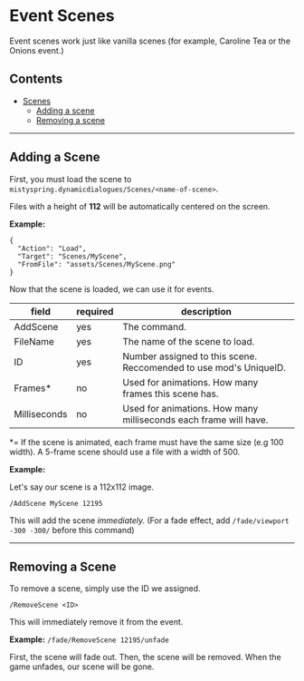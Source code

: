 
# Event Scenes
Event scenes work just like vanilla scenes (for example, Caroline Tea or the Onions event.)


## Contents

* [Scenes](#event-scenes)
  * [Adding a scene](#adding-a-scene)
  * [Removing a scene](#removing-a-scene)



----------


## Adding a Scene


First, you must load the scene to `mistyspring.dynamicdialogues/Scenes/<name-of-scene>`. 

Files with a height of **112** will be automatically centered on the screen.


**Example:**

```
{
  "Action": "Load",
  "Target": "Scenes/MyScene",
  "FromFile": "assets/Scenes/MyScene.png"
}
```

Now that the scene is loaded, we can use it for events.

 field | required | description 
-------|----------|-----------------
 AddScene | yes | The command. 
 FileName | yes | The name of the scene to load. 
 ID | yes | Number assigned to this scene. Reccomended to use mod's UniqueID.
 Frames\* | no | Used for animations. How many frames this scene has. 
 Milliseconds | no | Used for animations. How many milliseconds each frame will have. 

\*= If the scene is animated, each frame must have the same size (e.g 100 width). A 5-frame scene should use a file with a width of 500.

**Example:**

Let's say our scene is a 112x112 image.

`/AddScene MyScene 12195`

This will add the scene *immediately.* 
(For a fade effect, add `/fade/viewport -300 -300/` before this command)

----------

## Removing a Scene

To remove a scene, simply use the ID we assigned.

`/RemoveScene <ID>`

This will immediately remove it from the event.

**Example:**
`/fade/RemoveScene 12195/unfade`

First, the scene will fade out. Then, the scene will be removed.
When the game unfades, our scene will be gone.
